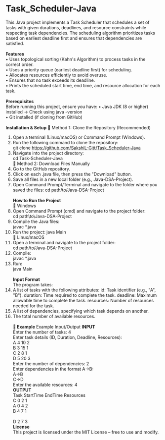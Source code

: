 # Task_Scheduler-Java
This Java project implements a Task Scheduler that schedules a set of tasks with given durations, deadlines, and resource constraints while respecting task dependencies. The scheduling algorithm prioritizes tasks based on earliest deadline first and ensures that dependencies are satisfied.<br>
<br>**Features**<br>
•	Uses topological sorting (Kahn's Algorithm) to process tasks in the correct order.<br>
•	Uses a priority queue (earliest deadline first) for scheduling.<br>
•	Allocates resources efficiently to avoid overuse.<br>
•	Ensures that no task exceeds its deadline.<br>
•	Prints the scheduled start time, end time, and resource allocation for each task.<br>
<br>**Prerequisites**<br>
Before running this project, ensure you have:
•	Java JDK (8 or higher) installed → Check using java -version<br>
•	Git installed (if cloning from GitHub)<br>
<br>**Installation & Setup**
🔹 Method 1: Clone the Repository (Recommended)<br>
1.	Open a terminal (Linux/macOS) or Command Prompt (Windows).<br>
2.	Run the following command to clone the repository:<br>
       git clone https://github.com/SakshiL-Gitt/Task_Scheduler-Java
3.	Navigate into the project directory:<br>
      cd Task-Scheduler-Java<br>
🔹 Method 2: Download Files Manually<br>
1.	Go to the GitHub repository.
2.	Click on each .java file, then press the "Download" button.
3.	Save all files in a new local folder (e.g., Java-DSA-Project).
4.	Open Command Prompt/Terminal and navigate to the folder where you saved the files:
      cd path/to/Java-DSA-Project<br>
<br>**How to Run the Project**<br>
🔸 Windows
1.	Open Command Prompt (cmd) and navigate to the project folder:<br>
                       cd path\to\Java-DSA-Project
2.	Compile the Java files:<br>
                     javac *.java
3.	Run the project:
                    java Main<br>
🔸 Linux/macOS
1.	Open a terminal and navigate to the project folder:<br>
                    cd path/to/Java-DSA-Project
2.	Compile:<br>
                     javac *.java
3.	Run:<br>
                     java Main<br>
<br>**Input Format**<br>
The program takes:<br>
1.	A list of tasks with the following attributes:
	id: Task identifier (e.g., "A", "B").
	duration: Time required to complete the task.
	deadline: Maximum allowable time to complete the task.
	resources: Number of resources needed for the task.<br>
2.	A list of dependencies, specifying which task depends on another.<br>
3.	The total number of available resources.<br>
<br>**📌 Example**
Example Input/Output
**INPUT**<br>
Enter the number of tasks: 4<br>
Enter task details (ID, Duration, Deadline, Resources):<br>
A 4 10 2<br>
B 3 15 1<br>
C 2 8  1<br>
D 5 20 3<br>
Enter the number of dependencies: 2<br>
Enter dependencies in the format A->B:<br>
A->B<br>
C->D<br>
Enter the available resources: 4<br>
**OUTPUT**<br>
Task       StartTime  EndTime    Resources <br>
C          0          2          1 <br>
A          0          4          2 <br> 
B          4          7          1 <br>  
D          2          7          3 <br>
**License**<br>
This project is licensed under the MIT License – free to use and modify.

